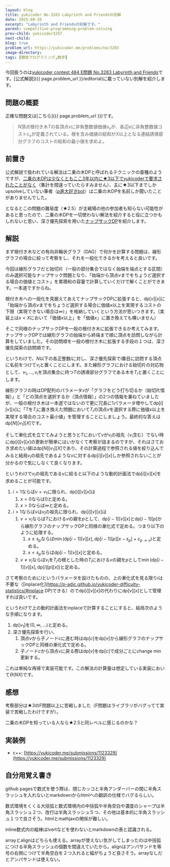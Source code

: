 ```yaml
---
layout: blog
title: yukicoder No.3283 Labyrinth and Friendsの別解
date: 2025-09-28
excerpt: "Labyrinth and Friendsの別解です。"
parent: competitive-programming-problem-solving
prev-child: yukicoder3257
next-child: 
blog: true
problem_url: https://yukicoder.me/problems/no/3283
image-directory: 
tags: [競技プログラミング,数学]
---
```


今回扱うのは<a href="{{ page.problem_url }}">yukicoder contest 484 E問題 No.3283 Labyrinth and Friends</a>です。[公式解説]({{ page.problem_url }}/editorial)に載っていない別解を紹介します。


## 問題の概要

正確な問題文は[こちら]({{ page.problem_url }})です。

> $N$頂点根付き木$T$の各頂点$v$に非負整数値価値$s_v$が、各辺$e$に非負整数値コスト$c_e$が定義されている。根を含み価値の総和が$X$以上となる連結誘導部分グラフのコストの総和の最小値を求めよ。


## 前置き

公式解説で扱われている解法は二乗の木DPと呼ばれるテクニックの亜種のようですが、[二乗の木DPは少なくともここ3年以内に★3以下でyukicoderで要求されたことがなく](https://p-adic.github.io/yukicoder-difficulty-statistics/#二乗の木DP)（集計を間違っていたらすみません）、主に★3以下までしかupsolveしていない筆者（[$p$進大好きbot](https://x.com/non_archimedean)）は二乗の木DPを名前しか聞いたことがありませんでした。

となるとこの問題の難易度（★2.5）が主戦場の他の参加者も知らない可能性があると思ったので、二乗の木DPを一切使わない解法を紹介すると役に立つかもしれないと思い、深さ優先探索を用いた[ナップサックDP](https://p-adic.github.io/yukicoder-difficulty-statistics/#ナップサックDP)を紹介します。


## 解説

まず根付き木などの有向非輪状グラフ（DAG）で何かを計算する問題は、線形グラフの場合に絞って考察をし、それを一般化できるかを考えると良いです。

今回は線形グラフだと始切片（一般の部分集合ではなく始端を端点とする区間）のみ選択可能なナップサック問題となり、「始端から頂点$v$までをちょうど選択する場合の価値とコスト」を累積和の容量で計算していくだけで解くことができます。一本道ですからね。

根付き木への一般化を見据えてあえてナップサックDPに拡張すると、$\textrm{dp}[v][x]$に「始端から頂点$v$までをちょうど選択する場合に価値$x$以上を実現するコストの下限（実現できない場合は$\infty$）」を格納していくという方法が思いつきます。（実装上は$x < X$において「価値$x$以上」を「価値$x$」に置き換えても構いません）

そこで同様のナップサックDPを一般の根付き木に拡張できるか考えてみます。ナップサックDPでは線形グラフの始端から終端まで順に頂点を訪問しながら計算をしていました。その訪問順を一般の根付き木に拡張する手段の１つは、深さ優先探索の訪問順です。

というわけで、$N$以下の各正整数$i$に対し、深さ優先探索で$i$番目に訪問する頂点に名前をつけて$v_i$と置くことにします。また線形グラフにおける始切片の対応物として、$v_1,\ldots,v_i$を頂点集合に持つ$T$の誘導部分グラフである木を$T_i$と置くことにします。

線形グラフの時はDP配列のパラメータ$v$が「グラフをどう打ち切るか（始切片情報）」と「どの頂点を選択するか（頂点情報）」の$2$つの情報を兼ねていましたが、一般の根付き木は一本道ではないので更に冗長に$1$パラメータ増やして$\textrm{dp}[i][v][x]$に「$T$を$T_i$に置き換えた問題において$T_i$の頂点$v$を選択する際に価値$x$以上を実現する場合のコスト最小値」を管理することにしましょう。最終的な答えは$\textrm{dp}[N][v_1][X]$です。

そして漸化式を立ててみようと思うと$T$において$v$が$v_i$の祖先（$v_i$含む）でない時に$\textrm{dp}[i][v][x]$の更新が簡単にはいかなくて考察が詰まるのですが、それはさておき求めたい値は$\textrm{dp}[N][v_1][X]$であり、その計算過程で参照される値を絞り込んでみると結局$v_i$の祖先であるような$v$に対する$\textrm{dp}[i][v][x]$しか参照されないことが分かるので気にしなくて良くなります。

というわけで$v_i$の祖先である$v$に絞ると以下のような動的計画法で$\textrm{dp}[i][v][x]$を求めることが可能です。

1. $i = 1$ならば$v = v_1$に限られ、$\textrm{dp}[i][v][x]$は
    1. $x = 0$ならば$0$と定める。
    1. $x > 0$ならば$\infty$と定める。
1. $i > 1$ならば$v$は$v_i$の祖先に限られ、$\textrm{dp}[i][v][x]$は
    1. $v = v_i$ならば$T$における$v$の親を$p$として、$\textrm{dp}[i-1][v][x]$と$\textrm{dp}[i-1][p]$から線形グラフのナップサックDPと同様の漸化式で定める。つまり以下のように処理する。
        1. $x \geq s_p$ならば$\min(\textrm{dp}[i-1][v][x],\textrm{dp}[i-1][p][x-s_p]+c_{p \to v})$と定める。
        1. $x < s_p$ならば$\textrm{dp}[i-1][v][x]$と定める。
    1. $v \neq v_i$ならば$v_i$を$T_i$の根とした時の$T_i$における$v$の親を$p$として$\min(\textrm{dp}[i-1][v][x],\textrm{dp}[i][p][x])$と定める。

さて考察のために$i$というパラメータを設けたものの、上の漸化式を見る限り$i$は不要な（[inplace化](https://p-adic.github.io/yukicoder-difficulty-statistics/#inplace DP)できる）ので$\textrm{dp}[i][v][x]$の代わりに$\textrm{dp}[v][x]$として管理すれば良いです。

というわけで上の動的計画法をinplaceで計算することにすると、結局次のような手順になります。

1. $\textrm{dp}[v_1]$を$(0,\infty,\ldots)$と定める。
1. 深さ優先探索を行い、
    1. 頂点$v$から子ノード$c$に進む時は$\textrm{dp}[c]$を$\textrm{dp}[v]$から線形グラフのナップサックDPと同様の漸化式で定める。
    1. 子ノード$c$から頂点$v$に戻る際は$\textrm{dp}[v]$を$\textrm{dp}[c]$で成分ごとにchange min更新する。

これは単純な再帰で実装可能です。この解法の計算量は想定している実装において$\Theta(NX)$です。


## 感想

考察部分は★3のF問題以上に苦戦しました（F問題はライブラリがバグってて実装で苦戦したわけですが）。

二乗の木DPを知っている人なら★2.5と同レベルに感じるのかな？


## 実装例

- c++: [https://yukicoder.me/submissions/1123329](https://yukicoder.me/submissions/1123329)


## 自分用覚え書き

github pagesで数式を使う際は、閉じカッコと半角アンダーバーの間に半角スラッシュを入れないとmarkdownからhtmlへの翻訳の仕様でバグるらしい。

数式環境をくくる大括弧と数式環境内の中括弧や半角空白や濃度のシャープは半角スラッシュ２つ、改行は半角スラッシュ５つ、その他は基本的に半角スラッシュ１つで良さそう。htmlとmathjaxの関係が難しい。

inline数式内の縦棒はlvertなどを使わないとmarkdownの表と認識される。

arrayとalignはどちらも使える。arrayが使えない気がしてしまったのは中括弧につける半角スラッシュの個数を間違えていたから。alignはアンパサンドを等号の右側につけて半角空白を２つ入れると幅がちょうど良さそう。arrayなしだとアンパサンドは使えない。

